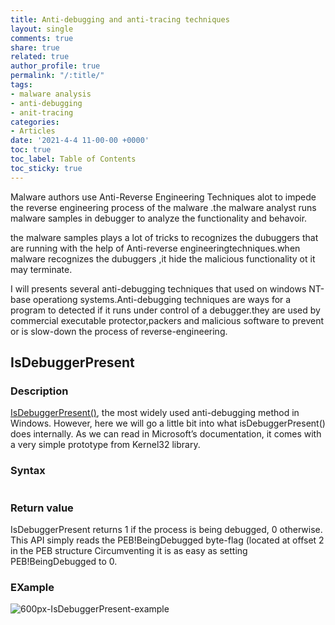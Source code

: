 ```yaml
---
title: Anti-debugging and anti-tracing techniques
layout: single
comments: true
share: true
related: true
author_profile: true
permalink: "/:title/"
tags:
- malware analysis 
- anti-debugging
- anit-tracing
categories:
- Articles
date: '2021-4-4 11-00-00 +0000'
toc: true
toc_label: Table of Contents
toc_sticky: true
---
```

Malware authors use Anti-Reverse Engineering Techniques alot to impede the reverse engineering process of the malware .the malware analyst runs malware samples in debugger to analyze the functionality and behavoir.

the malware samples plays a lot of tricks to recognizes the dubuggers that are running with the help of Anti-reverse engineeringtechniques.when malware recognizes the dubuggers ,it hide the malicious functionality ot it may terminate.

<!-- more -->

I will presents several anti-debugging techniques that used on windows NT-base operationg systems.Anti-debugging techniques are ways for a program to detected if it runs under control of a debugger.they are used by commercial executable protector,packers and malicious software to prevent or is slow-down the process of reverse-engineering.

## IsDebuggerPresent

### Description 

[IsDebuggerPresent()](https://docs.microsoft.com/en-us/windows/win32/api/debugapi/nf-debugapi-isdebuggerpresent), the most widely used anti-debugging method in Windows. However, here we will go a little bit into what isDebuggerPresent() does internally. As we can read in Microsoft’s documentation, it comes with a very simple prototype from Kernel32 library.

### Syntax

```BOOL IsDebuggerPresent();
```
### Return value
IsDebuggerPresent returns 1 if the process is being debugged, 0 otherwise. This API simply reads the PEB!BeingDebugged byte-flag (located at offset 2 in the PEB structure Circumventing it is as easy as setting PEB!BeingDebugged to 0.
### EXample
![600px-IsDebuggerPresent-example](https://user-images.githubusercontent.com/74544712/113519140-b59e2d80-958a-11eb-990e-e24eb762f444.png)






